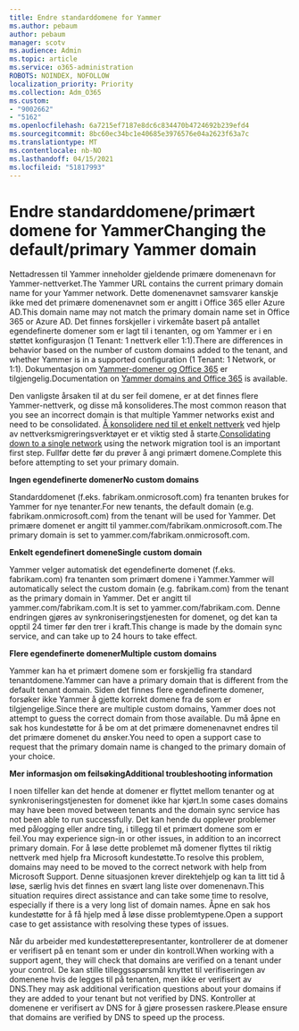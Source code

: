 ```yaml
---
title: Endre standarddomene for Yammer
ms.author: pebaum
author: pebaum
manager: scotv
ms.audience: Admin
ms.topic: article
ms.service: o365-administration
ROBOTS: NOINDEX, NOFOLLOW
localization_priority: Priority
ms.collection: Adm_O365
ms.custom:
- "9002662"
- "5162"
ms.openlocfilehash: 6a7215ef7187e8dc6c834470b4724692b239efd4
ms.sourcegitcommit: 8bc60ec34bc1e40685e3976576e04a2623f63a7c
ms.translationtype: MT
ms.contentlocale: nb-NO
ms.lasthandoff: 04/15/2021
ms.locfileid: "51817993"
---
```

# <a name="changing-the-defaultprimary-yammer-domain"></a><span data-ttu-id="56fdb-102">Endre standarddomene/primært domene for Yammer</span><span class="sxs-lookup"><span data-stu-id="56fdb-102">Changing the default/primary Yammer domain</span></span>

<span data-ttu-id="56fdb-103">Nettadressen til Yammer inneholder gjeldende primære domenenavn for Yammer-nettverket.</span><span class="sxs-lookup"><span data-stu-id="56fdb-103">The Yammer URL contains the current primary domain name for your Yammer network.</span></span> <span data-ttu-id="56fdb-104">Dette domenenavnet samsvarer kanskje ikke med det primære domenenavnet som er angitt i Office 365 eller Azure AD.</span><span class="sxs-lookup"><span data-stu-id="56fdb-104">This domain name may not match the primary domain name set in Office 365 or Azure AD.</span></span> <span data-ttu-id="56fdb-105">Det finnes forskjeller i virkemåte basert på antallet egendefinerte domener som er lagt til i tenanten, og om Yammer er i en støttet konfigurasjon (1 Tenant: 1 nettverk eller 1:1).</span><span class="sxs-lookup"><span data-stu-id="56fdb-105">There are differences in behavior based on the number of custom domains added to the tenant, and whether Yammer is in a supported configuration (1 Tenant: 1 Network, or 1:1).</span></span> <span data-ttu-id="56fdb-106">Dokumentasjon om [Yammer-domener og Office 365](https://docs.microsoft.com/yammer/configure-your-yammer-network/manage-yammer-domains) er tilgjengelig.</span><span class="sxs-lookup"><span data-stu-id="56fdb-106">Documentation on [Yammer domains and Office 365](https://docs.microsoft.com/yammer/configure-your-yammer-network/manage-yammer-domains) is available.</span></span>

<span data-ttu-id="56fdb-107">Den vanligste årsaken til at du ser feil domene, er at det finnes flere Yammer-nettverk, og disse må konsolideres.</span><span class="sxs-lookup"><span data-stu-id="56fdb-107">The most common reason that you see an incorrect domain is that multiple Yammer networks exist and need to be consolidated.</span></span> <span data-ttu-id="56fdb-108">[Å konsolidere ned til et enkelt nettverk](https://docs.microsoft.com/yammer/configure-your-yammer-network/consolidate-multiple-yammer-networks) ved hjelp av nettverksmigreringsverktøyet er et viktig sted å starte.</span><span class="sxs-lookup"><span data-stu-id="56fdb-108">[Consolidating down to a single network](https://docs.microsoft.com/yammer/configure-your-yammer-network/consolidate-multiple-yammer-networks) using the network migration tool is an important first step.</span></span> <span data-ttu-id="56fdb-109">Fullfør dette før du prøver å angi primært domene.</span><span class="sxs-lookup"><span data-stu-id="56fdb-109">Complete this before attempting to set your primary domain.</span></span>

<span data-ttu-id="56fdb-110">**Ingen egendefinerte domener**</span><span class="sxs-lookup"><span data-stu-id="56fdb-110">**No custom domains**</span></span>

<span data-ttu-id="56fdb-111">Standarddomenet (f.eks. fabrikam.onmicrosoft.com) fra tenanten brukes for Yammer for nye tenanter.</span><span class="sxs-lookup"><span data-stu-id="56fdb-111">For new tenants, the default domain (e.g. fabrikam.onmicrosoft.com) from the tenant will be used for Yammer.</span></span> <span data-ttu-id="56fdb-112">Det primære domenet er angitt til yammer.com/fabrikam.onmicrosoft.com.</span><span class="sxs-lookup"><span data-stu-id="56fdb-112">The primary domain is set to yammer.com/fabrikam.onmicrosoft.com.</span></span>

<span data-ttu-id="56fdb-113">**Enkelt egendefinert domene**</span><span class="sxs-lookup"><span data-stu-id="56fdb-113">**Single custom domain**</span></span>

<span data-ttu-id="56fdb-114">Yammer velger automatisk det egendefinerte domenet (f.eks. fabrikam.com) fra tenanten som primært domene i Yammer.</span><span class="sxs-lookup"><span data-stu-id="56fdb-114">Yammer will automatically select the custom domain (e.g. fabrikam.com) from the tenant as the primary domain in Yammer.</span></span> <span data-ttu-id="56fdb-115">Det er angitt til yammer.com/fabrikam.com.</span><span class="sxs-lookup"><span data-stu-id="56fdb-115">It is set to yammer.com/fabrikam.com.</span></span> <span data-ttu-id="56fdb-116">Denne endringen gjøres av synkroniseringstjenesten for domenet, og det kan ta opptil 24 timer før den trer i kraft.</span><span class="sxs-lookup"><span data-stu-id="56fdb-116">This change is made by the domain sync service, and can take up to 24 hours to take effect.</span></span>

<span data-ttu-id="56fdb-117">**Flere egendefinerte domener**</span><span class="sxs-lookup"><span data-stu-id="56fdb-117">**Multiple custom domains**</span></span>

<span data-ttu-id="56fdb-118">Yammer kan ha et primært domene som er forskjellig fra standard tenantdomene.</span><span class="sxs-lookup"><span data-stu-id="56fdb-118">Yammer can have a primary domain that is different from the default tenant domain.</span></span> <span data-ttu-id="56fdb-119">Siden det finnes flere egendefinerte domener, forsøker ikke Yammer å gjette korrekt domene fra de som er tilgjengelige.</span><span class="sxs-lookup"><span data-stu-id="56fdb-119">Since there are multiple custom domains, Yammer does not attempt to guess the correct domain from those available.</span></span> <span data-ttu-id="56fdb-120">Du må åpne en sak hos kundestøtte for å be om at det primære domenenavnet endres til det primære domenet du ønsker.</span><span class="sxs-lookup"><span data-stu-id="56fdb-120">You need to open a support case to request that the primary domain name is changed to the primary domain of your choice.</span></span>

<span data-ttu-id="56fdb-121">**Mer informasjon om feilsøking**</span><span class="sxs-lookup"><span data-stu-id="56fdb-121">**Additional troubleshooting information**</span></span>

<span data-ttu-id="56fdb-122">I noen tilfeller kan det hende at domener er flyttet mellom tenanter og at synkroniseringstjenesten for domenet ikke har kjørt.</span><span class="sxs-lookup"><span data-stu-id="56fdb-122">In some cases domains may have been moved between tenants and the domain sync service has not been able to run successfully.</span></span> <span data-ttu-id="56fdb-123">Det kan hende du opplever problemer med pålogging eller andre ting, i tillegg til et primært domene som er feil.</span><span class="sxs-lookup"><span data-stu-id="56fdb-123">You may experience sign-in or other issues, in addition to an incorrect primary domain.</span></span> <span data-ttu-id="56fdb-124">For å løse dette problemet må domener flyttes til riktig nettverk med hjelp fra Microsoft kundestøtte.</span><span class="sxs-lookup"><span data-stu-id="56fdb-124">To resolve this problem, domains may need to be moved to the correct network with help from Microsoft Support.</span></span> <span data-ttu-id="56fdb-125">Denne situasjonen krever direktehjelp og kan ta litt tid å løse, særlig hvis det finnes en svært lang liste over domenenavn.</span><span class="sxs-lookup"><span data-stu-id="56fdb-125">This situation requires direct assistance and can take some time to resolve, especially if there is a very long list of domain names.</span></span> <span data-ttu-id="56fdb-126">Åpne en sak hos kundestøtte for å få hjelp med å løse disse problemtypene.</span><span class="sxs-lookup"><span data-stu-id="56fdb-126">Open a support case to get assistance with resolving these types of issues.</span></span>

<span data-ttu-id="56fdb-127">Når du arbeider med kundestøtterepresentanter, kontrollerer de at domener er verifisert på en tenant som er under din kontroll.</span><span class="sxs-lookup"><span data-stu-id="56fdb-127">When working with a support agent, they will check that domains are verified on a tenant under your control.</span></span> <span data-ttu-id="56fdb-128">De kan stille tilleggsspørsmål knyttet til verifiseringen av domenene hvis de legges til på tenanten, men ikke er verifisert av DNS.</span><span class="sxs-lookup"><span data-stu-id="56fdb-128">They may ask additional verification questions about your domains if they are added to your tenant but not verified by DNS.</span></span> <span data-ttu-id="56fdb-129">Kontroller at domenene er verifisert av DNS for å gjøre prosessen raskere.</span><span class="sxs-lookup"><span data-stu-id="56fdb-129">Please ensure that domains are verified by DNS to speed up the process.</span></span>
